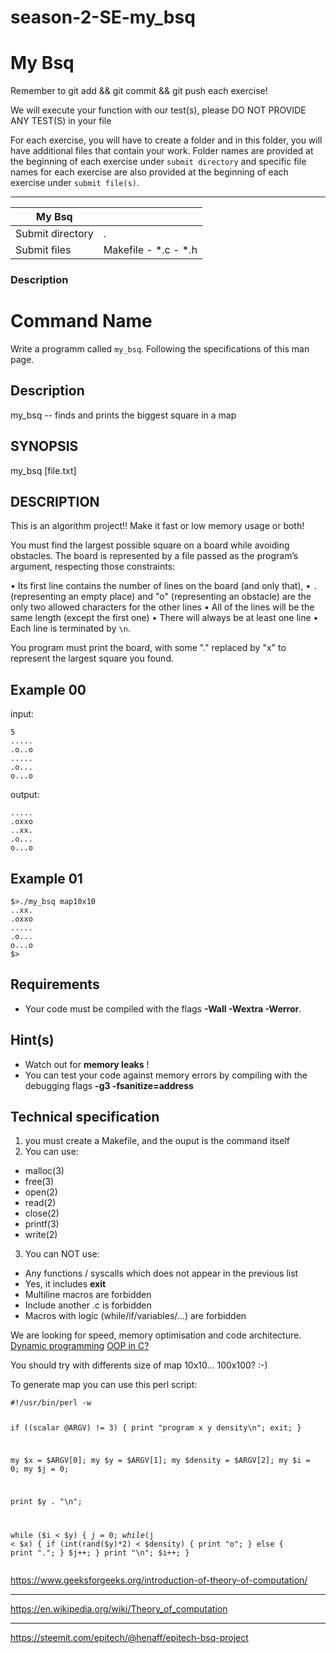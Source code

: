 # season-2-SE-my_bsq
<div class="card-block">
<div class="row">
<div class="col tab-content">
<div class="tab-pane active show" id="subject" role="tabpanel">
<div class="row">
<div class="col-md-12 col-xl-12">
<div class="markdown-body">
<p class="text-muted m-b-15">
</p><h1>My Bsq</h1>
<p>Remember to git add &amp;&amp; git commit &amp;&amp; git push each exercise!</p>
<p>We will execute your function with our test(s), please DO NOT PROVIDE ANY TEST(S) in your file</p>
<p>For each exercise, you will have to create a folder and in this folder, you will have additional files that contain your work. Folder names are provided at the beginning of each exercise under <code>submit directory</code> and specific file names for each exercise are also provided at the beginning of each exercise under <code>submit file(s)</code>.</p>
<hr>
<table>
<thead>
<tr>
<th>My Bsq</th>
<th></th>
</tr>
</thead>
<tbody>
<tr>
<td>Submit directory</td>
<td>.</td>
</tr>
<tr>
<td>Submit files</td>
<td>Makefile - *.c - *.h</td>
</tr>
</tbody>
</table>
<h3>Description</h3>
<h1>Command Name</h1>
<p>Write a programm called <code>my_bsq</code>. Following the specifications of this man page.</p>
<h2>Description</h2>
<p>my_bsq -- finds and prints the biggest square in a map</p>
<h2>SYNOPSIS</h2>
<p>my_bsq [file.txt]</p>
<h2>DESCRIPTION</h2>
<p>This is an algorithm project!! Make it fast or low memory usage or both!</p>
<p>You must find the largest possible square on a board while avoiding obstacles. The board is represented by a file passed as the program’s argument, respecting those constraints:</p>
<p>• Its first line contains the number of lines on the board (and only that),
• <code>.</code> (representing an empty place) and "o" (representing an obstacle) are the only two allowed characters for the other lines
• All of the lines will be the same length (except the first one)
• There will always be at least one line
• Each line is terminated by <code>\n</code>.</p>
<p>You program must print the board, with some "." replaced by "x" to represent the largest square you found.</p>
<h2>Example 00</h2>
<p>input:</p>
<pre class=" language-plain"><code class=" language-plain">5
.....
.o..o
.....
.o...
o...o
</code></pre>
<p>output:</p>
<pre class=" language-plain"><code class=" language-plain">.....
.oxxo
..xx.
.o...
o...o
</code></pre>
<h2>Example 01</h2>
<pre class=" language-plain"><code class=" language-plain">$&gt;./my_bsq map10x10
..xx.
.oxxo
.....
.o...
o...o
$&gt;
</code></pre>
<h2>Requirements</h2>
<ul>
<li>Your code must be compiled with the flags <strong>-Wall -Wextra -Werror</strong>.</li>
</ul>
<h2>Hint(s)</h2>
<ul>
<li>Watch out for <strong>memory leaks</strong> !</li>
<li>You can test your code against memory errors by compiling with the debugging flags <strong>-g3 -fsanitize=address</strong>
</li>
</ul>
<h2>Technical specification</h2>
<ol>
<li>you must create a Makefile, and the ouput is the command itself</li>
<li>You can use:</li>
</ol>
<ul>
<li>malloc(3)</li>
<li>free(3)</li>
<li>open(2)</li>
<li>read(2)</li>
<li>close(2)</li>
<li>printf(3)</li>
<li>write(2)</li>
</ul>
<ol start="3">
<li>You can NOT use:</li>
</ol>
<ul>
<li>Any functions / syscalls which does not appear in the previous list</li>
<li>Yes, it includes <strong>exit</strong>
</li>
<li>Multiline macros are forbidden</li>
<li>Include another .c is forbidden</li>
<li>Macros with logic (while/if/variables/...) are forbidden</li>
</ul>
<p>We are looking for speed, memory optimisation and code architecture.
<a href="https://steemit.com/epitech/@henaff/epitech-bsq-project" target="_blank">Dynamic programming</a>
<a href="https://chunminchang.github.io/blog/post/how-to-simulate-a-c-class-in-c" target="_blank">OOP in C?</a></p>
<p>You should try with differents size of map 10x10... 100x100? :-)</p>
<p>To generate map you can use this perl script:</p>
<pre class=" language-plain"><code class=" language-plain">#!/usr/bin/perl -w

if ((scalar @ARGV) != 3)
{
  print "program x y density\n";
  exit;
}

my $x = $ARGV[0];
my $y = $ARGV[1];
my $density = $ARGV[2];
my $i = 0;
my $j = 0;

print $y . "\n";

while ($i &lt; $y)
{
  $j = 0;
  while ($j &lt; $x)
  {
    if (int(rand($y)*2) &lt; $density)
    {
      print "o";
    }
    else
    {
      print ".";
    }
    $j++;
  }
  print "\n";
  $i++;
}
</code></pre>

<p></p>
</div>

</div>
</div>
</div>
<div class="tab-pane" id="resources" role="tabpanel">
<div class="row">
<div class="col-xl-12">
<div class="row text-center">
<div class="col">
<a target="_blank" href="https://www.geeksforgeeks.org/introduction-of-theory-of-computation/">https://www.geeksforgeeks.org/introduction-of-theory-of-computation/</a>
</div>
</div>
<hr>
<div class="row text-center">
<div class="col">
<a target="_blank" href="https://en.wikipedia.org/wiki/Theory_of_computation">https://en.wikipedia.org/wiki/Theory_of_computation</a>
</div>
</div>
<hr>
<div class="row text-center">
<div class="col">
<a target="_blank" href="https://steemit.com/epitech/@henaff/epitech-bsq-project">https://steemit.com/epitech/@henaff/epitech-bsq-project</a>
</div>
</div>

</div>
</div>
</div>
</div>
</div>
</div>
